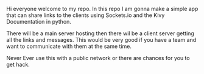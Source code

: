 Hi everyone welcome to my repo.
In this repo I am gonna make a simple app that can share links to the clients using Sockets.io and the Kivy Documentation in python.

There will be a main server hosting then there wil be a client server getting all the links and messages.
This would be very good if you have a team and want to communicate with them at the same time.

Never Ever use this with a public network or there are chances for you to get hack.

